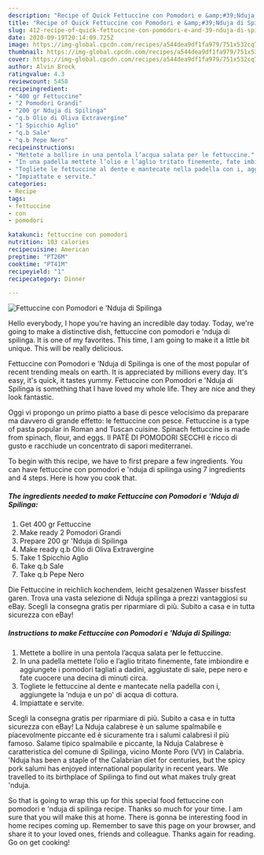 ```yaml
---
description: "Recipe of Quick Fettuccine con Pomodori e &amp;#39;Nduja di Spilinga"
title: "Recipe of Quick Fettuccine con Pomodori e &amp;#39;Nduja di Spilinga"
slug: 412-recipe-of-quick-fettuccine-con-pomodori-e-and-39-nduja-di-spilinga
date: 2020-09-19T20:14:09.725Z
image: https://img-global.cpcdn.com/recipes/a544dea9df1fa979/751x532cq70/fettuccine-con-pomodori-e-nduja-di-spilinga-recipe-main-photo.jpg
thumbnail: https://img-global.cpcdn.com/recipes/a544dea9df1fa979/751x532cq70/fettuccine-con-pomodori-e-nduja-di-spilinga-recipe-main-photo.jpg
cover: https://img-global.cpcdn.com/recipes/a544dea9df1fa979/751x532cq70/fettuccine-con-pomodori-e-nduja-di-spilinga-recipe-main-photo.jpg
author: Alvin Brock
ratingvalue: 4.3
reviewcount: 5458
recipeingredient:
- "400 gr Fettuccine"
- "2 Pomodori Grandi"
- "200 gr Nduja di Spilinga"
- "q.b Olio di Oliva Extravergine"
- "1 Spicchio Aglio"
- "q.b Sale"
- "q.b Pepe Nero"
recipeinstructions:
- "Mettete a bollire in una pentola l’acqua salata per le fettuccine."
- "In una padella mettete l’olio e l’aglio tritato finemente, fate imbiondire e aggiungete i pomodori tagliati a dadini, aggiustate di sale, pepe nero e fate cuocere una decina di minuti circa."
- "Togliete le fettuccine al dente e mantecate nella padella con i, aggiungete la &#39;nduja e un po&#39; di acqua di cottura."
- "Impiattate e servite."
categories:
- Recipe
tags:
- fettuccine
- con
- pomodori

katakunci: fettuccine con pomodori 
nutrition: 103 calories
recipecuisine: American
preptime: "PT26M"
cooktime: "PT41M"
recipeyield: "1"
recipecategory: Dinner

---
```



![Fettuccine con Pomodori e &#39;Nduja di Spilinga](https://img-global.cpcdn.com/recipes/a544dea9df1fa979/751x532cq70/fettuccine-con-pomodori-e-nduja-di-spilinga-recipe-main-photo.jpg)

Hello everybody, I hope you're having an incredible day today. Today, we're going to make a distinctive dish, fettuccine con pomodori e &#39;nduja di spilinga. It is one of my favorites. This time, I am going to make it a little bit unique. This will be really delicious.

Fettuccine con Pomodori e &#39;Nduja di Spilinga is one of the most popular of recent trending meals on earth. It is appreciated by millions every day. It's easy, it's quick, it tastes yummy. Fettuccine con Pomodori e &#39;Nduja di Spilinga is something that I have loved my whole life. They are nice and they look fantastic.

Oggi vi propongo un primo piatto a base di pesce velocisimo da preparare ma davvero di grande effetto: le fettuccine con pesce. Fettuccine is a type of pasta popular in Roman and Tuscan cuisine. Spinach fettuccine is made from spinach, flour, and eggs. Il PATÈ DI POMODORI SECCHI è ricco di gusto e racchiude un concentrato di sapori mediterranei.


To begin with this recipe, we have to first prepare a few ingredients. You can have fettuccine con pomodori e &#39;nduja di spilinga using 7 ingredients and 4 steps. Here is how you cook that.

<!--inarticleads1-->

##### The ingredients needed to make Fettuccine con Pomodori e &#39;Nduja di Spilinga:

1. Get 400 gr Fettuccine
1. Make ready 2 Pomodori Grandi
1. Prepare 200 gr &#39;Nduja di Spilinga
1. Make ready q.b Olio di Oliva Extravergine
1. Take 1 Spicchio Aglio
1. Take q.b Sale
1. Take q.b Pepe Nero


Die Fettuccine in reichlich kochendem, leicht gesalzenen Wasser bissfest garen. Trova una vasta selezione di Nduja spilinga a prezzi vantaggiosi su eBay. Scegli la consegna gratis per riparmiare di più. Subito a casa e in tutta sicurezza con eBay! 

<!--inarticleads2-->

##### Instructions to make Fettuccine con Pomodori e &#39;Nduja di Spilinga:

1. Mettete a bollire in una pentola l’acqua salata per le fettuccine.
1. In una padella mettete l’olio e l’aglio tritato finemente, fate imbiondire e aggiungete i pomodori tagliati a dadini, aggiustate di sale, pepe nero e fate cuocere una decina di minuti circa.
1. Togliete le fettuccine al dente e mantecate nella padella con i, aggiungete la &#39;nduja e un po&#39; di acqua di cottura.
1. Impiattate e servite.


Scegli la consegna gratis per riparmiare di più. Subito a casa e in tutta sicurezza con eBay! La Nduja calabrese è un salume spalmabile e piacevolmente piccante ed è sicuramente tra i salumi calabresi il più famoso. Salame tipico spalmabile e piccante, la Nduja Calabrese è caratteristica del comune di Spilinga, vicino Monte Poro (VV) in Calabria. &#39;Nduja has been a staple of the Calabrian diet for centuries, but the spicy pork salumi has enjoyed international popularity in recent years. We travelled to its birthplace of Spilinga to find out what makes truly great &#39;nduja. 

So that is going to wrap this up for this special food fettuccine con pomodori e &#39;nduja di spilinga recipe. Thanks so much for your time. I am sure that you will make this at home. There is gonna be interesting food in home recipes coming up. Remember to save this page on your browser, and share it to your loved ones, friends and colleague. Thanks again for reading. Go on get cooking!
